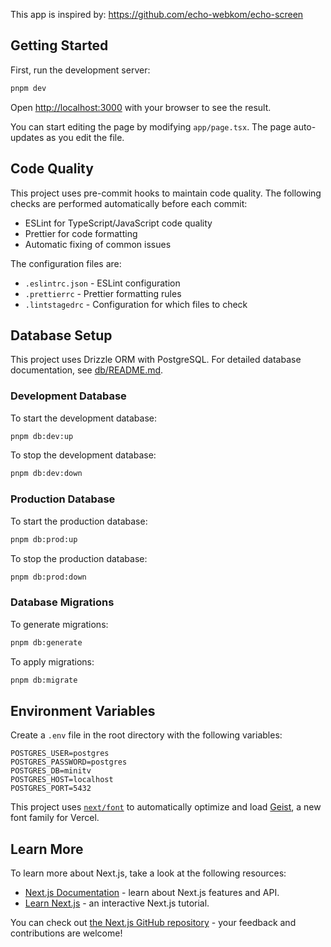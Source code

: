 This app is inspired by: https://github.com/echo-webkom/echo-screen

## Getting Started

First, run the development server:

```bash
pnpm dev
```

Open [http://localhost:3000](http://localhost:3000) with your browser to see the result.

You can start editing the page by modifying `app/page.tsx`. The page auto-updates as you edit the file.

## Code Quality

This project uses pre-commit hooks to maintain code quality. The following checks are performed automatically before each commit:

- ESLint for TypeScript/JavaScript code quality
- Prettier for code formatting
- Automatic fixing of common issues

The configuration files are:

- `.eslintrc.json` - ESLint configuration
- `.prettierrc` - Prettier formatting rules
- `.lintstagedrc` - Configuration for which files to check

## Database Setup

This project uses Drizzle ORM with PostgreSQL. For detailed database documentation, see [db/README.md](db/README.md).

### Development Database

To start the development database:

```bash
pnpm db:dev:up
```

To stop the development database:

```bash
pnpm db:dev:down
```

### Production Database

To start the production database:

```bash
pnpm db:prod:up
```

To stop the production database:

```bash
pnpm db:prod:down
```

### Database Migrations

To generate migrations:

```bash
pnpm db:generate
```

To apply migrations:

```bash
pnpm db:migrate
```

## Environment Variables

Create a `.env` file in the root directory with the following variables:

```
POSTGRES_USER=postgres
POSTGRES_PASSWORD=postgres
POSTGRES_DB=minitv
POSTGRES_HOST=localhost
POSTGRES_PORT=5432
```

This project uses [`next/font`](https://nextjs.org/docs/app/building-your-application/optimizing/fonts) to automatically optimize and load [Geist](https://vercel.com/font), a new font family for Vercel.

## Learn More

To learn more about Next.js, take a look at the following resources:

- [Next.js Documentation](https://nextjs.org/docs) - learn about Next.js features and API.
- [Learn Next.js](https://nextjs.org/learn) - an interactive Next.js tutorial.

You can check out [the Next.js GitHub repository](https://github.com/vercel/next.js) - your feedback and contributions are welcome!

